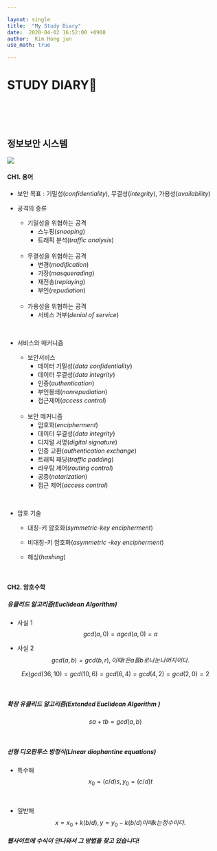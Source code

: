 ```yaml
---

layout: single 
title:  "My Study Diary" 
date:  2020-04-02 16:52:00 +0900 
author:  Kim Hong jun
use_math: true

---
```


# **STUDY DIARY📜**

# <br>



## **정보보안 시스템**

![](https://img1.daumcdn.net/thumb/R1280x0/?scode=mtistory2&fname=http%3A%2F%2Fcfile2.uf.tistory.com%2Fimage%2F21337A3458E1E6241F4310)

#### **CH1. 용어**

- 보안 목표 : 기밀성(*confidentiality*), 무결성(*integrity*), 가용성(*availability*)



- 공격의 종류 

  - 기밀성을 위협하는 공격
    - 스누핑(*snooping*)
    - 트래픽 분석(*traffic analysis*)

  <br>

  - 무결성을 위협하는 공격
    - 변경(*modification*)
    - 가장(*masquerading*)
    - 재전송(*replaying*)
    - 부인(*repudiation*)

  <br>

  - 가용성을 위협하는 공격
    - 서비스 거부(*denial of service*)

<br>

- 서비스와 매커니즘

  - 보안서비스
    - 데이터 기밀성(*data confidentiality*)
    - 데이터 무결성(*data integrity*)
    - 인증(*authentication*)
    - 부인봉쇄(*nonrepudiation*)
    - 접근제어(*access control*)

  <Br>

  - 보안 메커니즘
    - 암호화(*encipherment*)
    - 데이터 무결성(*data integrity*)
    - 디지털 서명(*digital signature*)
    - 인증 교환(*authentication exchange*)
    - 트래픽 패딩(*traffic padding*)
    - 라우팅 제어(*routing control*)
    - 공증(*notarization*)
    - 접근 제어(*access control*)



<Br>

- 암호 기술

  - 대칭-키 암호화(*symmetric-key encipherment*)

  - 비대칭-키 암호화(*asymmetric -key encipherment*)

  - 해싱(*hashing*)

    <br>

    

#### **CH2. 암호수학**



#####  유클리드 알고리즘(*Euclidean Algorithm*)

- 사실 1 
  $$ {gcd(a,0)=a}
  gcd(a,0) = a
  $$
  

  
- 사실 2
  $$
  gcd(a,b) = gcd(b,r), 이 때 r은 a를 b로 나눈 나머지이다.
  $$

$$
Ex)  gcd(36, 10) = gcd(10,6) = gcd(6,4) = gcd(4,2) = gcd(2,0) =2
$$

<br>

##### 확장 유클리드 알고리즘(*Extended Euclidean Algorithm* )

$$
sa + tb = gcd(a,b)
$$

<br>

##### 선형 디오판투스 방정식(*Linear diophantine equations*)

- 특수해
  $$
  x_0=(c/d)s, y_0=(c/d)t
  $$

<br>

- 일반해
  $$
  x=x_0+k(b/d), y=y_0-k(b/d) 이때 k는 정수이다.
  $$
  



##### 웹사이트에 수식이 안나와서 그 방법을 찾고 있습니다!